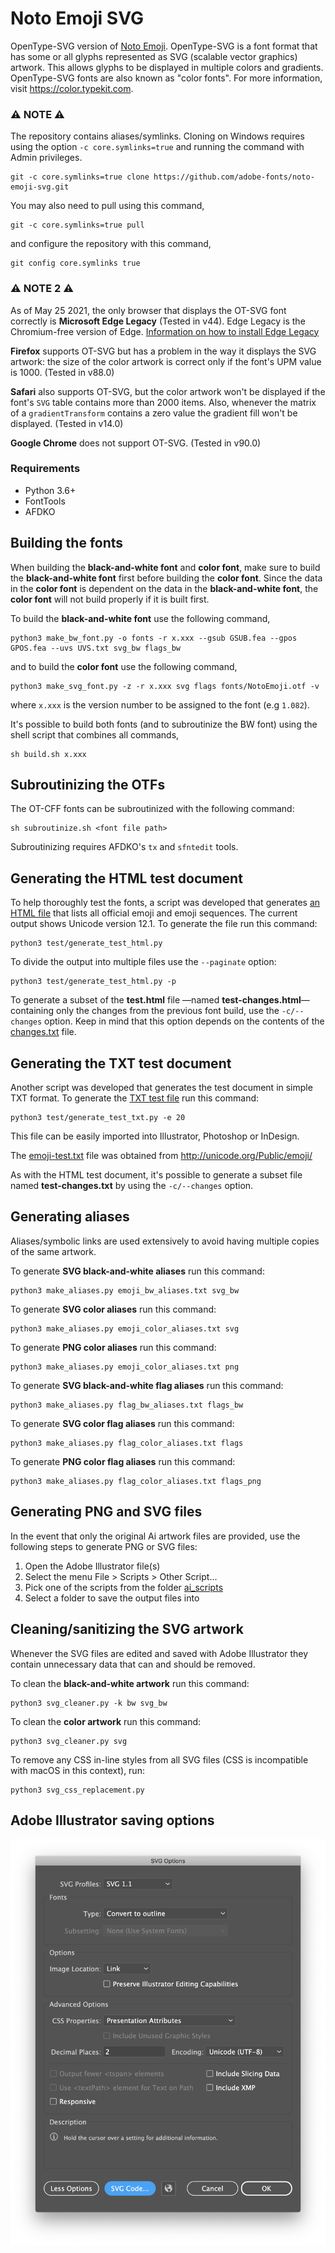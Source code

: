 # Noto Emoji SVG

OpenType-SVG version of [Noto Emoji](https://github.com/googlefonts/noto-emoji). OpenType-SVG is a font format that has some or all glyphs represented as SVG (scalable vector graphics) artwork. This allows glyphs to be displayed in multiple colors and gradients. OpenType-SVG fonts are also known as "color fonts". For more information, visit https://color.typekit.com. 

### :warning: NOTE :warning:

The repository contains aliases/symlinks. Cloning on Windows
requires using the option `-c core.symlinks=true` and running the command with
Admin privileges.

	git -c core.symlinks=true clone https://github.com/adobe-fonts/noto-emoji-svg.git

You may also need to pull using this command,

	git -c core.symlinks=true pull

and configure the repository with this command,

	git config core.symlinks true


### :warning: NOTE 2 :warning:

As of May 25 2021, the only browser that displays the OT-SVG font
correctly is **Microsoft Edge Legacy** (Tested in v44). Edge Legacy is the Chromium-free version of Edge. [Information on how to install Edge Legacy](https://techcommunity.microsoft.com/t5/discussions/tutorial-how-to-run-legacy-and-chromium-based-edge/m-p/1121216)

**Firefox** supports OT-SVG but has a problem in the way it displays
the SVG artwork: the size of the color artwork is correct only if the
font's UPM value is 1000. (Tested in v88.0)

**Safari** also supports OT-SVG, but the color artwork won't be
displayed if the font's `SVG` table contains more than 2000 items.
Also, whenever the matrix of a `gradientTransform` contains a zero
value the gradient fill won't be displayed. (Tested in v14.0)

**Google Chrome** does not support OT-SVG. (Tested in v90.0)


### Requirements

* Python 3.6+
* FontTools
* AFDKO


## Building the fonts

When building the **black-and-white font** and **color font**, make sure to build the **black-and-white font** first before building the **color font**. Since the data in the **color font** is dependent on the data in the **black-and-white font**, the **color font** will not build properly if it is built first. 

To build the **black-and-white font** use the following command,

	python3 make_bw_font.py -o fonts -r x.xxx --gsub GSUB.fea --gpos GPOS.fea --uvs UVS.txt svg_bw flags_bw

and to build the **color font** use the following command,

	python3 make_svg_font.py -z -r x.xxx svg flags fonts/NotoEmoji.otf -v

where `x.xxx` is the version number to be assigned to the font (e.g `1.082`).

It's possible to build both fonts (and to subroutinize the BW font) using the shell
script that combines all commands,

	sh build.sh x.xxx


## Subroutinizing the OTFs

The OT-CFF fonts can be subroutinized with the following command:

	sh subroutinize.sh <font file path>

Subroutinizing requires AFDKO's `tx` and `sfntedit` tools.


## Generating the HTML test document

To help thoroughly test the fonts, a script was developed that generates
[an HTML file](test.html) that lists all official emoji and emoji sequences.
The current output shows Unicode version 12.1. To generate the file run this command:

	python3 test/generate_test_html.py

To divide the output into multiple files use the `--paginate` option:

	python3 test/generate_test_html.py -p

To generate a subset of the **test.html** file —named **test-changes.html**— containing
only the changes from the previous font build, use the `-c/--changes` option. Keep in
mind that this option depends on the contents of the [changes.txt](test/changes.txt) file.


## Generating the TXT test document

Another script was developed that generates the test document in simple TXT format.
To generate the [TXT test file](test.txt) run this command:

	python3 test/generate_test_txt.py -e 20

This file can be easily imported into Illustrator, Photoshop or InDesign.

The [emoji-test.txt](test/emoji-test.txt) file was obtained from http://unicode.org/Public/emoji/

As with the HTML test document, it's possible to generate a subset file named
**test-changes.txt** by using the `-c/--changes` option.


## Generating aliases

Aliases/symbolic links are used extensively to avoid having multiple copies of the
same artwork.

To generate **SVG black-and-white aliases** run this command:

	python3 make_aliases.py emoji_bw_aliases.txt svg_bw

To generate **SVG color aliases** run this command:

	python3 make_aliases.py emoji_color_aliases.txt svg

To generate **PNG color aliases** run this command:

	python3 make_aliases.py emoji_color_aliases.txt png

To generate **SVG black-and-white flag aliases** run this command:

	python3 make_aliases.py flag_bw_aliases.txt flags_bw

To generate **SVG color flag aliases** run this command:

	python3 make_aliases.py flag_color_aliases.txt flags

To generate **PNG color flag aliases** run this command:

	python3 make_aliases.py flag_color_aliases.txt flags_png

## Generating PNG and SVG files

In the event that only the original Ai artwork files are provided, use the
following steps to generate PNG or SVG files:

1. Open the Adobe Illustrator file(s)
2. Select the menu File > Scripts > Other Script...
3. Pick one of the scripts from the folder [ai_scripts](ai_scripts)
4. Select a folder to save the output files into


## Cleaning/sanitizing the SVG artwork

Whenever the SVG files are edited and saved with Adobe Illustrator they contain
unnecessary data that can and should be removed.

To clean the **black-and-white artwork** run this command:

	python3 svg_cleaner.py -k bw svg_bw

To clean the **color artwork** run this command:

	python3 svg_cleaner.py svg

To remove any CSS in-line styles from all SVG files (CSS is incompatible with macOS in this context), run:

	python3 svg_css_replacement.py


## Adobe Illustrator saving options

![SVG save options](Ai_save_options.png)
